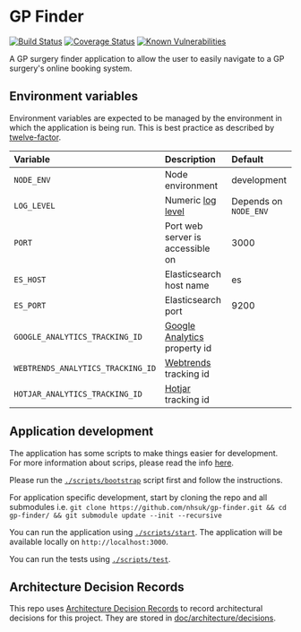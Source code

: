 # GP Finder

[![Build Status](https://travis-ci.org/nhsuk/gp-finder.svg?branch=master)](https://travis-ci.org/nhsuk/gp-finder)
[![Coverage Status](https://coveralls.io/repos/github/nhsuk/gp-finder/badge.svg?branch=master)](https://coveralls.io/github/nhsuk/gp-finder?branch=master)
[![Known Vulnerabilities](https://snyk.io/test/github/nhsuk/gp-finder/badge.svg)](https://snyk.io/test/github/nhsuk/gp-finder)

A GP surgery finder application to allow the user to easily navigate to a GP
surgery's online booking system.

## Environment variables

Environment variables are expected to be managed by the environment in which
the application is being run. This is best practice as described by
[twelve-factor](https://12factor.net/config).

| Variable                         | Description                                                        | Default               |
|:---------------------------------|:-------------------------------------------------------------------|:----------------------|
| `NODE_ENV`                       | Node environment                                                   | development           |
| `LOG_LEVEL`                      | Numeric [log level](https://github.com/trentm/node-bunyan#levels)  | Depends on `NODE_ENV` |
| `PORT`                           | Port web server is accessible on                                   | 3000                  |
| `ES_HOST`                        | Elasticsearch host name                                            | es                    |
| `ES_PORT`                        | Elasticsearch port                                                 | 9200                  |
| `GOOGLE_ANALYTICS_TRACKING_ID`   | [Google Analytics](https://www.google.co.uk/analytics) property id |                       |
| `WEBTRENDS_ANALYTICS_TRACKING_ID`| [Webtrends](https://www.webtrends.com/) tracking id                |                       |
| `HOTJAR_ANALYTICS_TRACKING_ID`   | [Hotjar](https://www.hotjar.com/) tracking id                      |                       |

## Application development

The application has some scripts to make things easier for development. For
more information about scrips, please read the info [here](scripts/README.md).

Please run the [`./scripts/bootstrap`](scripts/bootstrap) script first and
follow the instructions.

For application specific development, start by cloning the repo and all
submodules i.e. `git clone https://github.com/nhsuk/gp-finder.git && cd
gp-finder/ && git submodule update --init --recursive`

You can run the application using [`./scripts/start`](scripts/start).
The application will be available locally on `http://localhost:3000`.

You can run the tests using [`./scripts/test`](scripts/test).

## Architecture Decision Records

This repo uses
[Architecture Decision Records](http://thinkrelevance.com/blog/2011/11/15/documenting-architecture-decisions)
to record architectural decisions for this project.
They are stored in [doc/architecture/decisions](doc/architecture/decisions).